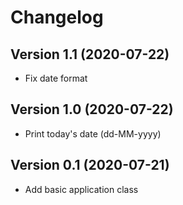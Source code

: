 # Changelog

## Version 1.1 (2020-07-22)
* Fix date format

## Version 1.0 (2020-07-22)
* Print today's date (dd-MM-yyyy)

## Version 0.1 (2020-07-21)
* Add basic application class